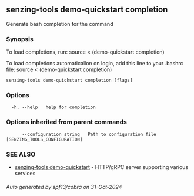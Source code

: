 ## senzing-tools demo-quickstart completion

Generate bash completion for the command

### Synopsis

To load completions, run:
source < (demo-quickstart completion)

To load completions automaticallon on login, add this line to your .bashrc file:
source < (demo-quickstart completion)


```
senzing-tools demo-quickstart completion [flags]
```

### Options

```
  -h, --help   help for completion
```

### Options inherited from parent commands

```
      --configuration string   Path to configuration file [SENZING_TOOLS_CONFIGURATION]
```

### SEE ALSO

* [senzing-tools demo-quickstart](senzing-tools_demo-quickstart.md)	 - HTTP/gRPC server supporting various services

###### Auto generated by spf13/cobra on 31-Oct-2024
